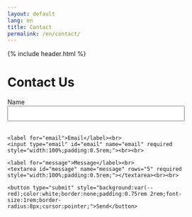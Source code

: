 ```yaml
---
layout: default
lang: en
title: Contact
permalink: /en/contact/
---
```


{% include header.html %}

<h1 class="main-title">Contact Us</h1>
<section class="transformation-section" style="justify-content:center;">
  <form method="POST" class="transformation-box" style="max-width:400px;">
    <label for="name">Name</label><br>
    <input type="text" id="name" name="name" required style="width:100%;padding:0.5rem;"><br><br>

    <label for="email">Email</label><br>
    <input type="email" id="email" name="email" required style="width:100%;padding:0.5rem;"><br><br>

    <label for="message">Message</label><br>
    <textarea id="message" name="message" rows="5" required style="width:100%;padding:0.5rem;"></textarea><br><br>

    <button type="submit" style="background:var(--red);color:white;border:none;padding:0.75rem 2rem;font-size:1rem;border-radius:8px;cursor:pointer;">Send</button>
  </form>
</section>
